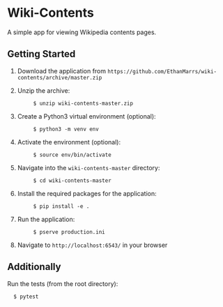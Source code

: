# Wiki-Contents

A simple app for viewing Wikipedia contents pages.

## Getting Started

1. Download the application from `https://github.com/EthanMarrs/wiki-contents/archive/master.zip`

2. Unzip the archive:

            $ unzip wiki-contents-master.zip

3. Create a Python3 virtual environment (optional):

            $ python3 -m venv env

4. Activate the environment (optional):

            $ source env/bin/activate

5. Navigate into the `wiki-contents-master` directory:

            $ cd wiki-contents-master

6. Install the required packages for the application:

            $ pip install -e .

7. Run the application:

            $ pserve production.ini

8. Navigate to `http://localhost:6543/` in your browser

## Additionally

Run the tests (from the root directory):

      $ pytest
